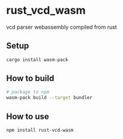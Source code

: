 # rust_vcd_wasm
vcd parser webassembly compiled from rust

## Setup

```bash
cargo install wasm-pack
```

## How to build
```bash
# package to npm
wasm-pack build --target bundler
```
## How to use
```bash
npm install rust-vcd-wasm
```